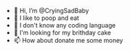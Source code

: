 - 👋 Hi, I’m @CryingSadBaby
- 👀 I like to poop and eat
- 🌱 I don't know any coding language
- 💞️ I'm looking for my brithday cake
- 📫 How about donate me some money

